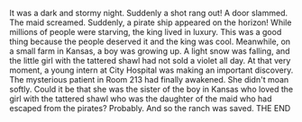It was a dark and stormy night.
Suddenly a shot rang out!
A door slammed.
The maid screamed.
Suddenly, a pirate ship appeared on the horizon!
While millions of people were starving, the king lived in luxury.
This was a good thing because the people deserved it and the king was cool.
Meanwhile, on a small farm in Kansas, a boy was growing up.
A light snow was falling, and the little girl with the tattered shawl had not sold a violet all day.
At that very moment, a young intern at City Hospital was making an important discovery.
The mysterious patient in Room 213 had finally awakened.
She didn't moan softly.
Could it be that she was the sister of the boy in Kansas who loved the girl with the tattered shawl who was the daughter of the maid who had escaped from the pirates?
Probably.
And so the ranch was saved.
THE END